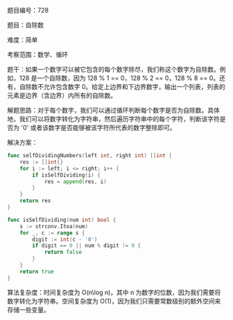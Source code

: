 题目编号：728

题目：自除数

难度：简单

考察范围：数学、循环

题干：如果一个数字可以被它包含的每个数字除尽，我们称这个数字为自除数。例如，128 是一个自除数，因为 128 % 1 == 0，128 % 2 == 0，128 % 8 == 0。还有，自除数不允许包含数字 0。给定上边界和下边界数字，输出一个列表，列表的元素是边界（含边界）内所有的自除数。

解题思路：对于每个数字，我们可以通过循环判断每个数字是否为自除数。具体地，我们可以将数字转化为字符串，然后遍历字符串中的每个字符，判断该字符是否为 '0' 或者该数字是否能够被该字符所代表的数字整除即可。

解决方案：

```go
func selfDividingNumbers(left int, right int) []int {
    res := []int{}
    for i := left; i <= right; i++ {
        if isSelfDividing(i) {
            res = append(res, i)
        }
    }
    return res
}

func isSelfDividing(num int) bool {
    s := strconv.Itoa(num)
    for _, c := range s {
        digit := int(c - '0')
        if digit == 0 || num % digit != 0 {
            return false
        }
    }
    return true
}
```

算法复杂度：时间复杂度为 O(n\log n)，其中 n 为数字的位数，因为我们需要将数字转化为字符串。空间复杂度为 O(1)，因为我们只需要常数级别的额外空间来存储一些变量。
